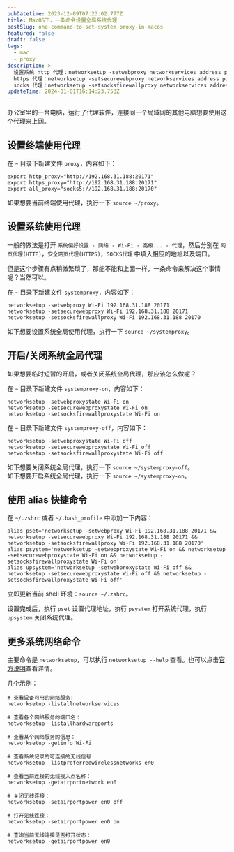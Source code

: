 ```yaml
---
pubDatetime: 2023-12-09T07:23:02.777Z
title: MacOS下，一条命令设置全局系统代理
postSlug: one-command-to-set-system-proxy-in-macos
featured: false
draft: false
tags:
  - mac
  - proxy
description: >-
  设置系统 http 代理：networksetup -setwebproxy networkservices address port. 设置系统
  https 代理：networksetup -setsecurewebproxy networkservices address port. 设置系统
  socks 代理：networksetup -setsocksfirewallproxy networkservices address port.
updateTime: 2024-01-01T16:14:23.753Z
---
```


办公室里的一台电脑，运行了代理软件，连接同一个局域网的其他电脑想要使用这个代理来上网。

## 设置终端使用代理

在 `~` 目录下新建文件 `proxy`，内容如下：

```shell
export http_proxy="http://192.168.31.188:20171"
export https_proxy="http://192.168.31.188:20171"
export all_proxy="socks5://192.168.31.188:20170"
```

如果想要当前终端使用代理，执行一下 `source ~/proxy`。

## 设置系统使用代理

一般的做法是打开 `系统偏好设置 - 网络 - Wi-Fi - 高级... - 代理`，然后分别在 `网页代理(HTTP)`，`安全网页代理(HTTPS)`，`SOCKS代理` 中填入相应的地址以及端口。

但是这个步骤有点稍微繁琐了，那能不能和上面一样，一条命令来解决这个事情呢？当然可以。

在 `~` 目录下新建文件 `systemproxy`，内容如下：

```shell
networksetup -setwebproxy Wi-Fi 192.168.31.188 20171
networksetup -setsecurewebproxy Wi-Fi 192.168.31.188 20171
networksetup -setsocksfirewallproxy Wi-Fi 192.168.31.188 20170
```

如下想要设置系统全局使用代理，执行一下 `source ~/systemproxy`。

## 开启/关闭系统全局代理

如果想要临时短暂的开启，或者关闭系统全局代理，那应该怎么做呢？

在 `~` 目录下新建文件 `systemproxy-on`，内容如下：

```shell
networksetup -setwebproxystate Wi-Fi on
networksetup -setsecurewebproxystate Wi-Fi on
networksetup -setsocksfirewallproxystate Wi-Fi on
```

在 `~` 目录下新建文件 `systemproxy-off`，内容如下：

```shell
networksetup -setwebproxystate Wi-Fi off
networksetup -setsecurewebproxystate Wi-Fi off
networksetup -setsocksfirewallproxystate Wi-Fi off
```

如下想要关闭系统全局代理，执行一下 `source ~/systemproxy-off`。  
如下想要开启系统全局代理，执行一下 `source ~/systemproxy-on`。

## 使用 alias 快捷命令

在 `~/.zshrc` 或者 `~/.bash_profile` 中添加一下内容：

```shell
alias pset='networksetup -setwebproxy Wi-Fi 192.168.31.188 20171 && networksetup -setsecurewebproxy Wi-Fi 192.168.31.188 20171 && networksetup -setsocksfirewallproxy Wi-Fi 192.168.31.188 20170'
alias psystem='networksetup -setwebproxystate Wi-Fi on && networksetup -setsecurewebproxystate Wi-Fi on && networksetup -setsocksfirewallproxystate Wi-Fi on'
alias upsystem='networksetup -setwebproxystate Wi-Fi off && networksetup -setsecurewebproxystate Wi-Fi off && networksetup -setsocksfirewallproxystate Wi-Fi off'
```

立即更新当前 shell 环境：`source ~/.zshrc`。

设置完成后，执行 `pset` 设置代理地址，执行 `psystem` 打开系统代理，执行 `upsystem` 关闭系统代理。

## 更多系统网络命令

主要命令是 `networksetup`，可以执行 `networksetup --help` 查看。也可以点击[官方说明](https://www.unix.com/man-page/osx/8/networksetup/)查看详情。

几个示例：

```shell
# 查看设备可用的网络服务:
networksetup -listallnetworkservices

# 查看各个网络服务的端口名：
networksetup -listallhardwareports

# 查看某个网络服务的信息：
networksetup -getinfo Wi-Fi

# 查看系统记录的可连接的无线信号
networksetup -listpreferredwirelessnetworks en0

# 查看当前连接的无线接入点名称：
networksetup -getairportnetwork en0

# 关闭无线连接：
networksetup -setairportpower en0 off

# 打开无线连接：
networksetup -setairportpower en0 on

# 查询当前无线连接是否打开状态：
networksetup -getairportpower en0
```
